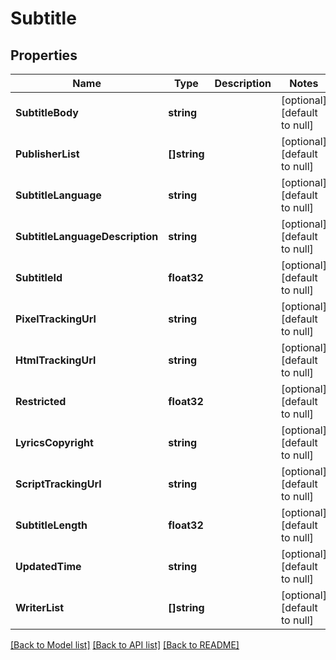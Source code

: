 # Subtitle

## Properties
Name | Type | Description | Notes
------------ | ------------- | ------------- | -------------
**SubtitleBody** | **string** |  | [optional] [default to null]
**PublisherList** | **[]string** |  | [optional] [default to null]
**SubtitleLanguage** | **string** |  | [optional] [default to null]
**SubtitleLanguageDescription** | **string** |  | [optional] [default to null]
**SubtitleId** | **float32** |  | [optional] [default to null]
**PixelTrackingUrl** | **string** |  | [optional] [default to null]
**HtmlTrackingUrl** | **string** |  | [optional] [default to null]
**Restricted** | **float32** |  | [optional] [default to null]
**LyricsCopyright** | **string** |  | [optional] [default to null]
**ScriptTrackingUrl** | **string** |  | [optional] [default to null]
**SubtitleLength** | **float32** |  | [optional] [default to null]
**UpdatedTime** | **string** |  | [optional] [default to null]
**WriterList** | **[]string** |  | [optional] [default to null]

[[Back to Model list]](../README.md#documentation-for-models) [[Back to API list]](../README.md#documentation-for-api-endpoints) [[Back to README]](../README.md)


